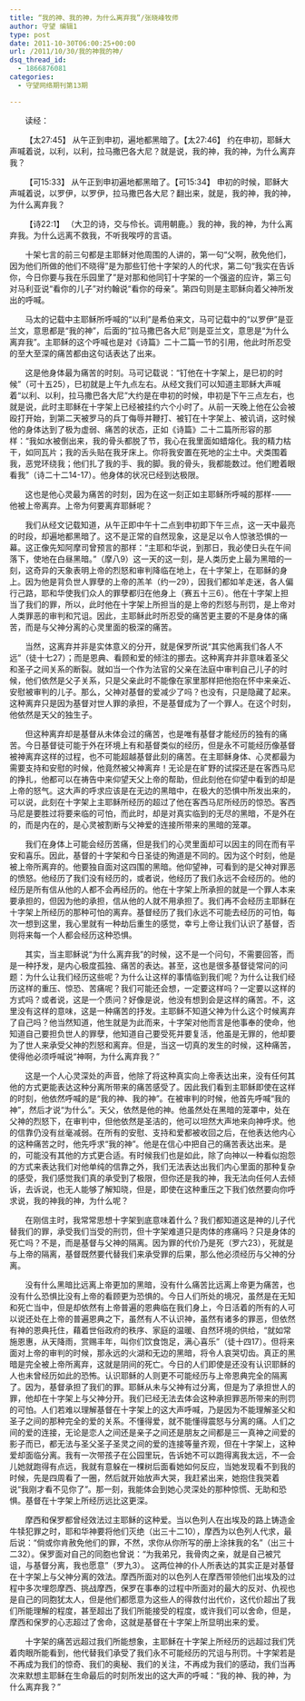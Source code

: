 ```yaml
---
title: “我的神、我的神，为什么离弃我”/张晓峰牧师
author: 守望 编辑1
type: post
date: 2011-10-30T06:00:25+00:00
url: /2011/10/30/我的神我的神/
dsq_thread_id:
  - 1866876081
categories:
  - 守望网络期刊第13期

---
```

       读经：

       【太27:45】 从午正到申初，遍地都黑暗了。【太27:46】 约在申初，耶稣大声喊着说，以利，以利，拉马撒巴各大尼？就是说，我的神，我的神，为什么离弃我？

       【可15:33】 从午正到申初遍地都黑暗了。【可15:34】 申初的时候，耶稣大声喊着说，以罗伊，以罗伊，拉马撒巴各大尼？翻出来，就是，我的神，我的神，为什么离弃我？

       【诗22:1】 （大卫的诗，交与伶长。调用朝鹿。）我的神，我的神，为什么离弃我。为什么远离不救我，不听我唉哼的言语。<!--more-->

       十架七言的前三句都是主耶稣对他周围的人讲的，第一句“父啊，赦免他们，因为他们所做的他们不晓得”是为那些钉他十字架的人的代求，第二句“我实在告诉你，今日你要与我在乐园里了”是对那和他同钉十字架的一个强盗的应许，第三句对马利亚说“看你的儿子”对约翰说“看你的母亲”。第四句则是主耶稣向着父神所发出的呼喊。

       马太的记载中主耶稣所呼喊的“以利”是希伯来文，马可记载中的“以罗伊”是亚兰文，意思都是“我的神”，后面的“拉马撒巴各大尼”则是亚兰文，意思是“为什么离弃我”。主耶稣的这个呼喊也是对《诗篇》二十二篇一节的引用，他此时所忍受的至大至深的痛苦都由这句话表达了出来。

       这是他身体最为痛苦的时刻。马可记载说：“钉他在十字架上，是巳初的时候”（可十五25），巳初就是上午九点左右。从经文我们可以知道主耶稣大声喊着“以利、以利，拉马撒巴各大尼”大约是在申初的时候，申初是下午三点左右，也就是说，此时主耶稣在十字架上已经被挂约六个小时了。从前一天晚上他在公会被殴打开始，到第二天被罗马的兵丁侮辱并鞭打、被钉在十字架上、被讥诮，这时候他的身体达到了极为虚弱、痛苦的状态，正如《诗篇》二十二篇所形容的那样：“我如水被倒出来，我的骨头都脱了节，我心在我里面如蜡熔化。我的精力枯干，如同瓦片；我的舌头贴在我牙床上。你将我安置在死地的尘土中。犬类围着我，恶党环绕我；他们扎了我的手、我的脚。我的骨头，我都能数过。他们瞪着眼看我”（诗二十二14-17）。他身体的状况已经到达极限。

       这也是他心灵最为痛苦的时刻，因为在这一刻正如主耶稣所呼喊的那样-——他被上帝离弃。上帝为何要离弃耶稣呢？

       我们从经文记载知道，从午正即中午十二点到申初即下午三点，这一天中最亮的时段，却遍地都黑暗了。这不是正常的自然现象，这是足以令人惊骇恐惧的一幕。这正像先知阿摩司曾预言的那样：“主耶和华说，到那日，我必使日头在午间落下，使地在白昼黑暗。”（摩八9）这一天的这一刻，是人类历史上最为黑暗的一刻，这奇异的天象表明上帝的烈怒和审判降临在地上，在十字架上，在耶稣的身上。因为他是背负世人罪孽的上帝的羔羊（约一29），因我们都如羊走迷，各人偏行己路，耶和华使我们众人的罪孽都归在他身上（赛五十三6）。他在十字架上担当了我们的罪，所以，此时他在十字架上所担当的是上帝的烈怒与刑罚，是上帝对人类罪恶的审判和咒诅。因此，主耶稣此时所忍受的痛苦更主要的不是身体的痛苦，而是与父神分离的心灵里面的极深的痛苦。

       当然，这离弃并非是实体意义的分开，就是保罗所说“其实他离我们各人不远”（徒十七27）；而是恩典、看顾和爱的倾注的挪去。这种离弃并非意味着圣父和圣子之间关系的断裂。就如当一个作为法官的父亲在法庭中审判自己儿子的时候，他们依然是父子关系，只是父亲此时不能像在家里那样把他抱在怀中来亲近、安慰被审判的儿子。那么，父神对基督的爱减少了吗？也没有，只是隐藏了起来。这种离弃只是因为基督对世人罪的承担，不是基督成为了一个罪人。在这个时刻，他依然是天父的独生子。

       但这种离弃却是基督从未体会过的痛苦，也是唯有基督才能经历的独有的痛苦。今日基督徒可能于外在环境上有和基督类似的经历，但是永不可能经历像基督被神离弃这样的过程，也不可能超越基督此刻的痛苦。在主耶稣身体、心灵都最为需要支持和安慰的时候，他竟然被父神离弃！无论是在旷野的试探还是在客西马尼的挣扎，他都可以在祷告中来仰望天父上帝的帮助，但此刻他在仰望中看到的却是上帝的怒气。这大声的呼求应该是在无边的黑暗中，在极大的恐惧中所发出来的，可以说，此刻在十字架上主耶稣所经历的超过了他在客西马尼所经历的惊恐。客西马尼是要胜过将要来临的可怕，而此时，却是对真实临到的无尽的黑暗，不是外在的，而是内在的，是心灵被割断与父神爱的连接所带来的黑暗的笼罩。

       我们在身体上可能会经历苦痛，但是我们的心灵里面却可以因主的同在而有平安和喜乐。因此，基督的十字架和今日圣徒的殉道是不同的。因为这个时刻，他是被上帝所离弃的。他要独自面对这四围的黑暗。他仰望神，可看到的是父神对罪恶的愤怒。他经历了我们没有经历的，或者说，他经历了我们永远不会经历的。他的经历是所有信从他的人都不会再经历的。他在十字架上所承担的就是一个罪人本来要承担的，但因为他的承担，信从他的人就不用承担了。我们再不会经历主耶稣在十字架上所经历的那种可怕的离弃。基督经历了我们永远不可能去经历的可怕，每次一想到这里，我心里就有一种劫后重生的感觉，幸亏上帝让我们认识了基督，否则将来每一个人都会经历这种恐惧。

       其实，当主耶稣说“为什么离弃我”的时候，这不是一个问句，不需要回答，而是一种抒发，是内心极度孤独、痛苦的表达。甚至，这也是很多基督徒常问的问题：为什么让我们经历这些呢？为什么让这样的事情临到我们呢？为什么让我们经历这样的重压、惊恐、苦痛呢？我们可能还会想，一定要这样吗？一定要以这样的方式吗？或者说，这是一个质问？好像是说，他没有想到会是这样的痛苦。不，这里没有这样的意味，这是一种痛苦的抒发。主耶稣不知道父神为什么这个时候离弃了自己吗？他当然知道，他生就是为此而来，十字架对他而言是他事奉的使命，他知道自己要担负世人的罪孽，他知道自己要受死并要复活，他虽是无罪的，他却要为了世人来承受父神的烈怒和离弃。但是，当这一切真的发生的时候，这种痛苦，使得他必须呼喊说“神啊，为什么离弃我？”

       这是一个人心灵深处的声音，他除了将这种真实向上帝表达出来，没有任何其他的方式更能表达这种分离所带来的痛苦感受了。因此我们看到主耶稣即使在这样的时刻，他依然呼喊的是“我的神、我的神”。在被审判的时候，他首先呼喊“我的神”，然后才说“为什么”。天父，依然是他的神。他虽然处在黑暗的笼罩中，处在父神的烈怒下，在审判中，但他依然是圣洁的，他可以坦然大声地来向神呼求。他的信靠仍没有丝毫减弱。在所有的安慰、支持和爱都被收回之后，在他表达他内心的这种痛苦之时，他先呼求“我的神”。他是在信心中把自己的痛苦表达出来。是的，可能没有其他的方式更合适。有时候我们也是如此，除了向神以一种看似抱怨的方式来表达我们对他单纯的信靠之外，我们无法表达出我们内心里面的那种复杂的感受，我们感觉我们真的承受到了极限，但你还是我的神，我无法向任何人去倾诉，去诉说，也无人能够了解知晓，但是，即使在这种重压之下我们依然要向你呼求说，我的神我的神，为什么呢？

       在刚信主时，我常常思想十字架到底意味着什么？我们都知道这是神的儿子代替我们的罪，承受我们当受的刑罚，但十字架难道只是肉体的疼痛吗？只是身体的死亡吗？不是，而是基督与父神的隔离。因为罪的代价乃是死（罗六23），死就是与上帝的隔离，基督既然要代替我们来承受罪的后果，那么他必须经历与父神的分离。

       没有什么黑暗比远离上帝更加的黑暗，没有什么痛苦比远离上帝更为痛苦，也没有什么恐惧比没有上帝的看顾更为恐惧的。今日人们所处的境况，虽然是在无知和死亡当中，但是却依然有上帝普遍的恩典临在我们身上，今日活着的所有的人可以说还处在上帝的普遍恩典之下，虽然有人不认识神，虽然有诸多的罪恶，但依然有神的恩典托住，藉着世俗政府的秩序、家庭的温暖、自然环境的供给，“就如常施恩惠，从天降雨，赏赐丰年，叫你们饮食饱足，满心喜乐”（徒十四17）。但将来面对上帝的审判的时候，那永远的火湖和无边的黑暗，将令人哀哭切齿。真正的黑暗是完全被上帝所离弃，这就是阴间的死亡。今日的人们即使是还没有认识耶稣的人也未曾经历如此的恐怖。认识耶稣的人则更不可能经历与上帝恩典完全的隔离了。因为，基督承担了我们的罪。耶稣从未与父神有过分离，但是为了承担世人的罪，他却在十字架上与父神分开。我们已经无法去体会这种承担罪恶所带来的刑罚的可怕。人们若难以理解基督在十字架上的这大声呼喊，乃是因为不能理解圣父和圣子之间的那种完全的爱的关系。不懂得爱，就不能懂得震怒与分离的痛。人们之间的爱的连接，无论是恋人之间还是亲子之间还是朋友之间都是三一真神之间爱的影子而已，都无法与圣父圣子圣灵之间的爱的连接等量齐观，但在十字架上，这种爱却面临分离。我有一次带孩子在公园里玩，告诉她不可以跑得离我太远，不一会儿她就跑得有点远，我就有意躲在一棵树后面看她如何反应，当她发现看不到我的时候，先是四周看了一圈，然后就开始放声大哭，我赶紧出来，她抱住我哭着说“我刚才看不见你了”。那一刻，我能体会到她心灵深处的那种惊慌、无助和恐惧。基督在十字架上所经历远比这更深。

       摩西和保罗都曾经效法过主耶稣的这种爱。当以色列人在出埃及的路上铸造金牛犊犯罪之时，耶和华神要将他们灭绝（出三十二10），摩西为以色列人代求，最后说：“倘或你肯赦免他们的罪，不然，求你从你所写的册上涂抹我的名”（出三十二32）。保罗面对自己的同胞也曾说：“为我弟兄，我骨肉之亲，就是自己被咒诅，与基督分离，我也愿意”（罗九3）。 这两位神的仆人所表达的其实正是对基督在十字架上与父神分离的效法。摩西所面对的以色列人在摩西带领他们出埃及的过程中多次埋怨摩西、挑战摩西，保罗在事奉的过程中所面对的最大的反对、仇视也是自己的同胞犹太人，但是他们都愿意为这些人的得救付出代价，这代价超出了我们所能理解的程度，甚至超出了我们所能接受的程度，或许我们可以舍命，但是，摩西和保罗的心志超过了舍命，这就是基督在十字架上所显明出来的爱。

       十字架的痛苦远超过我们所能想象，主耶稣在十字架上所经历的远超过我们凭着肉眼所能看到，他代替我们承受了我们永不可能经历的咒诅与刑罚。十字架若是不再成为我们的惊奇、我们的奥秘、我们的关注，不再成为我们的感动，我们当再次来默想主耶稣在生命最后的时刻所发出的这大声的呼喊：“我的神、我的神，为什么离弃我？”